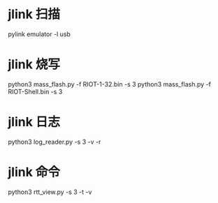 # jlink 扫描
pylink emulator -l usb

# jlink 烧写
python3 mass_flash.py -f RIOT-1-32.bin -s 3
python3 mass_flash.py -f RIOT-Shell.bin -s 3

# jlink 日志
python3 log_reader.py -s 3 -v -r

# jlink 命令
python3 rtt_view.py -s 3 -t -v
